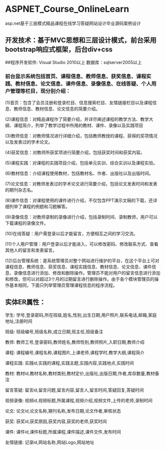 # ASPNET_Course_OnlineLearn
asp.net基于三层模式精品课程在线学习答疑网站设计毕业源码案例设计
## 开发技术：基于MVC思想和三层设计模式，前台采用bootstrap响应式框架，后台div+css
##程序开发软件: Visual Studio 2010以上    数据库：sqlserver2005以上
### 前台显示系统包括首页、课程信息、教师信息、获奖信息、课程实践、教材信息、论文信息、课件信息、录像信息、在线答疑、个人用户管理等栏目，现分别介绍：
(1)首页：包含了会员注册和登录栏目、信息搜索栏目、友情链接栏目以及课程信息、教师信息、教材信息、论文信息的简要介绍。

(2)课程信息：对精品课程作了简要介绍，并详尽阐述课程的教学方法、教学大纲、课程简介，列举了教学过程中所用的教材、课件、录像以及实践项目

(3)教师信息：对教师情况进行详细介绍，包括教师教授的课程、获得的奖项情况以及发表过的学术论文。

(4)获奖信息：对教师所获奖项进行简要介绍，包括获奖时间和获奖内容。

(5)课程实践：对课程的实践项目介绍，包括单元实训、综合实训以及课程实验。

(6)教材信息：介绍课程使用教材，包括教材名、作者、出版社以及出版时间。

(7)论文信息：对教师发表过的学术论文进行简要介绍，包括论文发表时间和发表的期刊杂志名。

(8)课件信息：对课程使用的课件进行介绍，不仅包含PPT演示文稿的下载，还详细列举了课程的例题和习题解答。

(9)录像信息：对教师录制的录像进行介绍，包括录制时间、录制教师，用户可以下载课程的录像文件。

(10)在线答疑：用户需登录以后才能留言，方便相互之间的学习交流。

(11)个人用户管理：用户登录以后才能进入，可以修改密码、修改联系方式、查看其他人的留言和发表留言。

(12)后台管理系统：是系统管理员对整个网站进行维护的平台，在这个平台上可对课程信息、教师信息、获奖信息、课程实践信息、教材信息、论文信息、课件信息、录像信息进行添加、修改和删除操作。管理员不能对用户的留言信息进行添加和修改，但可以对超过3个月的过期留言进行删除操作。由于各个模块管理员的操作基本相同，下面只列举管理员管理课程信息的程序流程。
## 实体ER属性：
学生: 学号,登录密码,所在班级,姓名,性别,出生日期,用户照片,联系电话,邮箱,家庭地址,注册时间

班级: 班级编号,班级名称,成立日期,班主任,班级备注

教师: 教师工号,登录密码,教师姓名,教师性别,教师照片,入职日期,教师介绍

课程: 课程编号,课程名称,课程图片,上课老师,课程学时,教学大纲,课程简介

课程实践: 实践id,实践的课程,实践主题,实践内容,实践地点,实践时间

教材: 教材id,教材名称,教材类别,教材定价,出版社,出版日期,作者,库存数量,教材备注

留言答疑: 留言id,留言问题,留言内容,留言人,留言时间,答疑回复,答疑时间

视频录像: 视频id,视频标题,所属课程,视频介绍,视频文件,上传的老师,录制时间

论文: 论文id,论文名称,期刊名称,发布日期,论文作者,审核状态

获奖: 获奖id,获奖原因,获奖内容,获奖的老师,获奖时间

课件: 课件id,课件标题,所属课程,课件描述,课件文件,发布时间

友情链接: 记录id,网站名称,网站Logo,网站地址
